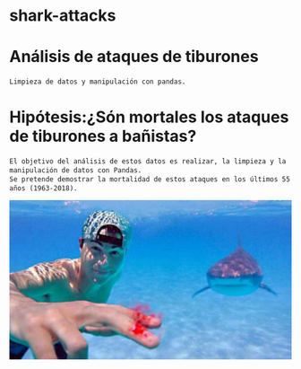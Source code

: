 # shark-attacks

  # Análisis de ataques de tiburones
  
    Limpieza de datos y manipulación con pandas.
    
  # Hipótesis:¿Són mortales los ataques de tiburones a bañistas?
  
    El objetivo del análisis de estos datos es realizar, la limpieza y la manipulación de datos con Pandas. 
    Se pretende demostrar la mortalidad de estos ataques en los últimos 55 años (1963-2018).
    
  ![alt text](https://github.com/Antoniosm88/shark-attacks/blob/master/Tiburon2.jpg)


